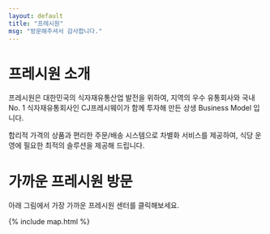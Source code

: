 ```yaml
---
layout: default
title: "프레시원"
msg: "방문해주셔서 감사합니다."
---
```


# 프레시원 소개

프레시원은 대한민국의 식자재유통산업 발전을 위하여, 지역의 우수 유통회사와 국내 No. 1 식자재유통회사인 CJ프레시웨이가 함께 투자해 만든 상생 Business Model 입니다.

합리적 가격의 상품과 편리한 주문/배송 시스템으로 차별화 서비스를 제공하여, 식당 운영에 필요한 최적의 솔루션을 제공해 드립니다.

# 가까운 프레시원 방문

아래 그림에서 가장 가까운 프레시원 센터를 클릭해보세요.

{% include map.html %}
